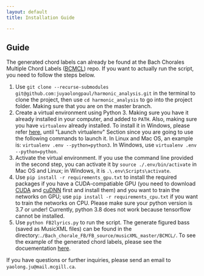 ```yaml
---
layout: default
title: Installation Guide

---
```


## Guide
The generated chord labels can already be found at the Bach Chorales Multiple Chord Labels ([BCMCL](https://github.com/juyaolongpaul/BCMCL)) repo. If you want to actually run the script, you need to follow the steps below.
1. Use `git clone --recurse-submodules git@github.com:juyaolongpaul/harmonic_analysis.git` in the terminal to clone the project, then use `cd harmonic_analysis` to go into the project folder. Making sure that you are on the master branch.
2. Create a virtual environment using Python 3. Making sure you have it already installed in your computer, and added to `PATH`. Also, making sure you have `virtualenv` already installed. To install it in Windows, please refer [here](https://programwithus.com/learn-to-code/Pip-and-virtualenv-on-Windows/), until "Launch virtualenv" Section since you are going to use the following commands to launch it. In Linux and Mac OS, an example is: `virtualenv .env --python=python3`. In Windows, use `virtualenv .env --python=python`.
3. Activate the virtual environment. If you use the command line provided in the second step, you can activate it by `source ./.env/bin/activate` in Mac OS and Linux; in Windows, it is `.\.env\Scripts\activate`.
4. Use `pip install -r requirements_gpu.txt` to install the required packages if you have a CUDA-compatiable GPU (you need to download [CUDA](https://developer.nvidia.com/cuda-90-download-archive) and [cuDNN]( https://developer.nvidia.com/cudnn) first and install them) and you want to train the networks on GPU; use `pip install -r requirements_cpu.txt` if you want to train the networks on CPU. Please make sure your python version is 3.7 or under! Currently, python 3.8 does not work because tensorflow cannot be installed.
5. Use `python FB2lyrics.py` to run the script. The generate figured bass (saved as MusicXML files) can be found in the directory:`./Bach_chorale_FB/FB_source/musicXML_master/BCMCL/`. To see the example of the generated chord labels, please see the docuementation [here](https://github.com/juyaolongpaul/BCMCL).

If you have questions or further inquiries, please send an email to `yaolong.ju@mail.mcgill.ca`. 

 
